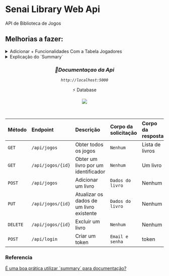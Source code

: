 # Senai Library Web Api
API de Biblioteca de Jogos  


## Melhorias a fazer:

<details>
  <summary>Adicionar + Funcionalidades Com a Tabela Jogadores</summary>
 

- [x] Criando Repositorio de Jogador

- [ ] Criar Controller de Jogador

- [ ] Criando metodo Listar Jogadores

- [ ] Adicionando EndPoint de GET no Controller

- [ ] Criando metodo Buscar By Id do Jogador

- [ ] Adicionando EndPoint de GET By Id no Controller

- [ ] Criando Metodo Cadastrar Jogador

- [ ] Adicionando EndPoint de POST no Controller

- [ ] Criando metodo Atualizar Jogador

- [ ] Adicionando EndPoint de PUT no Controller

- [ ] Criando metodo Deletar Jogador

- [ ] Adicionando EndPoint de DELETE no Controller

- [ ] Adicionando Restriçao no DELETE Jogador

</details>




<details>
  <summary>Explicação do `Summary`</summary>
  <br>
 
`<summary>` marca deve ser usada para descrever um tipo ou um membro de tipo
 
`<summary>` ->	Aqui é a descrição do membro. Você descreve exatamente para qual fim é o método, variável, classe e etc.  

`<return>` ->	Como o nome já diz, descreve entre essa tag que tipo de informação seu método irá retornar (se ele retornar alguma coisa).

`<param name="NOME">` ->	Utilizada para definir informações de um parâmetro da função (se ela possuir). Possui o atributo name, onde seu valor deve ser o nome do parâmetro.

</details>



<div align="center">

   <h3 align="center"><i>📖Documentaçao da Api</em></i></h3>
  
   <cite align="center">`http://localhost:5000`</cite>
  
  
<p align="center">
  <p align="center">⚡ Database</p>


  <img src="https://img.shields.io/badge/Microsoft%20SQL%20Server-CC2927?style=for-the-badge&logo=microsoft%20sql%20server&logoColor=white"/>

</p> 
<br/>

  

| Método| Endpoint | Descrição |Corpo da solicitação| Corpo da resposta|
| :---------- | :--------- | :---------------------------------- | :--------- | :---------------------------------- |
| `GET` | `/api/jogos`   | Obter todos os jogos | `Nenhum` | Lista de livros|
|`GET`| `/api/jogos/{id}`| Obter um livro por um identificador |`Nenhum`| Um livro|
| `POST ` | `/api/jogos`   | Adicionar um livro| `Dados do livro` | Nenhum |
| `PUT` |`/api/jogos/{id}` | Atualizar os dados de um livro existente | `Dados do livro` | Nenhum |
| `DELETE` | `/api/jogos/{id}` | Excluir um livro | `Nenhum` | Nenhum |
| `POST` | `/api/login` | Criar um token | `Email e senha` | token |

   
</div>

  
### Referencia
  
[É uma boa prática utilizar ´summary´ para documentação?](https://pt.stackoverflow.com/questions/9847/%C3%89-uma-boa-pr%C3%A1tica-utilizar-summary-para-documenta%C3%A7%C3%A3o)
